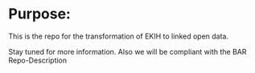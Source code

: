 
# Purpose:

This is the repo for the transformation of EKIH to linked open data.



Stay tuned for more information. Also we will be compliant with the BAR Repo-Description

